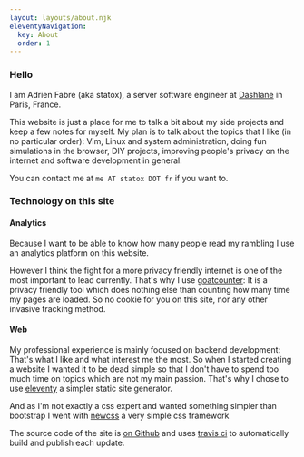 ```yaml
---
layout: layouts/about.njk
eleventyNavigation:
  key: About
  order: 1
---
```


### Hello

I am Adrien Fabre (aka statox), a server software engineer at [Dashlane](https://www.dashlane.com/) in Paris, France.

This website is just a place for me to talk a bit about my side projects and keep a few notes for myself.
My plan is to talk about the topics that I like (in no particular order): Vim, Linux and system administration, doing fun simulations in the browser, DIY projects, improving people's privacy on the internet and software development in general.

You can contact me at <code>me AT statox DOT fr</code> if you want to.

### Technology on this site

#### Analytics

Because I want to be able to know how many people read my rambling I use an analytics platform on this website.

However I think the fight for a more privacy friendly internet is one of the most important to lead currently. That's why I use [goatcounter](https://www.goatcounter.com/): It is a privacy friendly tool which does nothing else than counting how many time my pages are loaded. So no cookie for you on this site, nor any other invasive tracking method.

#### Web

My professional experience is mainly focused on backend development: That's what I like and what interest me the most. So when I started creating a website I wanted it to be dead simple so that I don't have to spend too much time on topics which are not my main passion. That's why I chose to use [eleventy](https://11ty.dev/) a simpler static site generator.

And as I'm not exactly a css expert and wanted something simpler than bootstrap I went with [newcss](https://newcss.net/) a very simple css framework

The source code of the site is [on Github](https://github.com/statox/blog/) and uses [travis ci](https://travis-ci.org/) to automatically build and publish each update.
